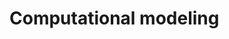 

# Computational modeling



<!--

 moved from computer metphor section in earlier information processing chapter.
 
 ## The computerization of cognition

Funny, I didn't think that [computerization](https://en.wikipedia.org/wiki/Computerize) was a word, but apparently it is, so we'll stick with it. The previous section invoked an industrial revolution metaphor of the assembly line in relation to the idea of mental processing stages. This section invokes a digital revolution metaphor of the computer in relation to cognitive processing. I mentioned earlier that there are several computer metaphors in cognition, and we will not have space to discuss all of them in this chapter, so this theme will keep popping up in later chapters.

### A brief history of computers

To understand computer metaphors for cognition it is necessary to know what a computer is and how it works, so here is a short history.

#### Analog Days

::: floatright25

**Computer Room, 1949**

<img src="imgs/NACA_computers.jpg" width="100%" />

:::

Computers existed in various forms before the digital computer was introduced. The main purpose of a computer is to compute things, and anything capable of computing can be called a computer. For example, the [first computer rooms](https://en.wikipedia.org/wiki/Computer_(occupation)) were full of people, often mainly women, who were hired as "computers" to do hand calculations. Importantly, the workers computed in a coordinated fashion. Complicated math problems that would take a single person too long to work out could be broken down into smaller units, and these smaller units could be spread across individuals in the room. In this way, the labor of computing a solution was divided, and everybody worked on parts of the problem in parallel.

::: floatright50

**Difference Engine**

<img src="imgs/Babbage_diff.gif" width="100%" />

:::

There were also analog machines that could perform computations prior to the digital computer. For example, the [abacus](https://en.wikipedia.org/wiki/Abacus) can be used to perform some mathematical calculations. In 1882, [Charles Babbage](https://en.wikipedia.org/wiki/Charles_Babbage#Difference_engine) drew up plans to create a machine, called the difference engine, that could be used to compute values of polynomial functions. He made a prototype that was never finished, but his plans were clear enough that a modern version was assembled (1989-1991) and shown to perform calculations.

The theory of computing was also invented before digital computers, and in many ways is just as impressive, if not moreso than any physical computer. For example, in 1936 [Alan Turing](https://en.wikipedia.org/wiki/Alan_Turing#Early_computers_and_the_Turing_test) wrote a famous theoretical paper called, "On computable numbers, with an application to the Entscheidungsproblem". This paper described a simple process, now called a Turing machine, that could be used to perform a computation. It was simple enough that a person could perform the operations of the process on a piece of paper. More important, Turing proved that his theoretical machine was a universal computer-- it could compute all computable things. In other words, if a problem could be converted into a computational one, then the Turing machine could compute it. It wouldn't take too long before the principles of his theoretical machine were turned into reality. 

In case you are not familiar, you may be wondering what it means to be "computable". I'll return to this question after briefly discussing digital computers. After that we will be in a position to ask what it means to be computable, and what digital computers do when they compute something.

#### Digital Days

Wikipedia has decent coverage of the historical [development of computing hardware](https://en.wikipedia.org/wiki/History_of_computing_hardware), and I will refer you there for a more complete history of the advent of digital computers. A compressed version of the story is that electronic computing machines were developed around the years of world war II and used for code-breaking. Turing himself was involved in code-breaking efforts, and aided in the creation of electronic computers. The first "Turing-complete" computer was called [ENIAC](https://en.wikipedia.org/wiki/ENIAC) (Electronic Numerical Integrator and Computer) and completed in 1945. The important aspect was that ENIAC could be programmed in a general way, and like a Turing machine, was therefore capable of computing any computable problem.

In the early days, computers were very large devices that also filled whole rooms. Although human computing rooms were replaced, women continued to make important contributions to the development of computing technology. The basic architecture of modern computers as we know them has not changed very much in terms of the principles of operations. But, the parts have become much smaller and faster. Computer technology has been described by [Moore's law](https://en.wikipedia.org/wiki/Moore%27s_law). Moore's law is the observation that the number of transistors in an integrated circuit doubles about every two years, which is an astounding exponential growth. The result has been that computers have become faster and faster, allowing them to compute more and more kinds of things in shorter amounts of time.

-->

